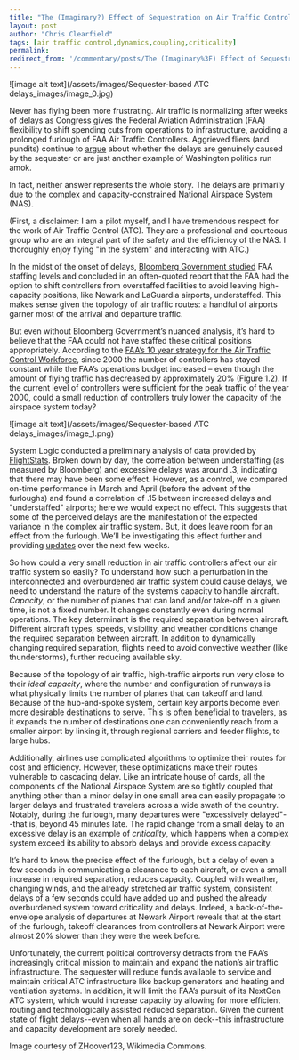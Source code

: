 ```yaml
---
title: "The (Imaginary?) Effect of Sequestration on Air Traffic Control"
layout: post
author: "Chris Clearfield" 
tags: [air traffic control,dynamics,coupling,criticality] 
permalink: 
redirect_from: '/commentary/posts/The (Imaginary%3F) Effect of Sequestration on Air Traffic Control1_Dg/'
---
```


![image alt text](/assets/images/Sequester-based ATC delays_images/image_0.jpg)

Never has flying been more frustrating. Air traffic is normalizing after weeks of delays as Congress gives the Federal Aviation Administration (FAA) flexibility to shift spending cuts from operations to infrastructure, avoiding a prolonged furlough of FAA Air Traffic Controllers. Aggrieved fliers (and pundits) continue to [argue](http://www.theepochtimes.com/n3/35052-behind-air-traffic-delays-sequester-or-politics/) about whether the delays are genuinely caused by the sequester or are just another example of Washington politics run amok.

In fact, neither answer represents the whole story. The delays are primarily due to the complex and capacity-constrained National Airspace System (NAS).

(First, a disclaimer: I am a pilot myself, and I have tremendous respect for the work of Air Traffic Control (ATC). They are a professional and courteous group who are an integral part of the safety and the efficiency of the NAS. I thoroughly enjoy flying "in the system" and interacting with ATC.)

In the midst of the onset of delays, [Bloomberg Government studied](http://about.bgov.com/2013/04/25/faa-has-room-for-furloughs-without-flight-delays-bgov-insight/) FAA staffing levels and concluded in an often-quoted report that the FAA had the option to shift controllers from overstaffed facilities to avoid leaving high-capacity positions, like Newark and LaGuardia airports, understaffed. This makes sense given the topology of air traffic routes: a handful of airports garner most of the arrival and departure traffic. 

But even without Bloomberg Government’s nuanced analysis, it’s hard to believe that the FAA could not have staffed these critical positions appropriately. According to the [FAA’s 10 year strategy for the Air Traffic Control Workforce](http://www.faa.gov/air_traffic/publications/controller_staffing/media/CWP_2012.pdf), since 2000 the number of controllers has stayed constant while the FAA’s operations budget increased – even though the amount of flying traffic has decreased by approximately 20% (Figure 1.2). If the current level of controllers were sufficient for the peak traffic of the year 2000, could a small reduction of controllers truly lower the capacity of the airspace system today? 

![image alt text](/assets/images/Sequester-based ATC delays_images/image_1.png)

System Logic conducted a preliminary analysis of data provided by [FlightStats](http://www.flightstats.com/go/Home/home.do). Broken down by day, the correlation between understaffing (as measured by Bloomberg) and excessive delays was around .3, indicating that there may have been some effect. However, as a control, we compared on-time performance in March and April (before the advent of the furloughs) and found a correlation of .15 between increased delays and "understaffed" airports; here we would expect no effect. This suggests that some of the perceived delays are the manifestation of the expected variance in the complex air traffic system. But, it does leave room for an effect from the furlough. We’ll be investigating this effect further and providing [updates](http://www.system-logic.com/commentary/) over the next few weeks.  

So how could a very small reduction in air traffic controllers affect our air traffic system so easily? To understand how such a perturbation in the interconnected and overburdened air traffic system could cause delays, we need to understand the nature of the system’s capacity to handle aircraft. *Capacity*, or the number of planes that can land and/or take-off in a given time, is not a fixed number. It changes constantly even during normal operations. The key determinant is the required separation between aircraft. Different aircraft types, speeds, visibility, and weather conditions change the required separation between aircraft. In addition to dynamically changing required separation, flights need to avoid convective weather (like thunderstorms), further reducing available sky.

Because of the topology of air traffic, high-traffic airports run very close to their *ideal capacity*, where the number and configuration of runways is what physically limits the number of planes that can takeoff and land. Because of the hub-and-spoke system, certain key airports become even more desirable destinations to serve. This is often beneficial to travelers, as it expands the number of destinations one can conveniently reach from a smaller airport by linking it, through regional carriers and feeder flights, to large hubs. 

Additionally, airlines use complicated algorithms to optimize their routes for cost and efficiency. However, these optimizations make their routes vulnerable to cascading delay. Like an intricate house of cards, all the components of the National Airspace System are so tightly coupled that anything other than a minor delay in one small area can easily propagate to larger delays and frustrated travelers across a wide swath of the country. Notably, during the furlough, many departures were "excessively delayed"--that is, beyond 45 minutes late. The rapid change from a small delay to an excessive delay is an example of *criticality*, which happens when a complex system exceed its ability to absorb delays and provide excess capacity. 

It’s hard to know the precise effect of the furlough, but a delay of even a few seconds in communicating a clearance to each aircraft, or even a small increase in required separation, reduces capacity. Coupled with weather, changing winds, and the already stretched air traffic system, consistent delays of a few seconds could have added up and pushed the already overburdened system toward criticality and delays. Indeed, a back-of-the-envelope analysis of departures at Newark Airport reveals that at the start of the furlough, takeoff clearances from controllers at Newark Airport were almost 20% slower than they were the week before.

Unfortunately, the current political controversy detracts from the FAA’s increasingly critical mission to maintain and expand the nation’s air traffic infrastructure. The sequester will reduce funds available to service and maintain critical ATC infrastructure like backup generators and heating and ventilation systems. In addition, it will limit the FAA’s pursuit of its NextGen ATC system, which would increase capacity by allowing for more efficient routing and technologically assisted reduced separation. Given the current state of flight delays--even when all hands are on deck--this infrastructure and capacity development are sorely needed. 

Image courtesy of ZHoover123, Wikimedia Commons.

